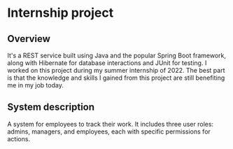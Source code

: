 # Internship project 

## Overview
It's a REST service built using Java and the popular Spring Boot framework, along with Hibernate for database interactions and JUnit for testing.
I worked on this project during my summer internship of 2022. The best part is that the knowledge and skills I gained from this project are still benefiting me in my job today.

## System description
A system for employees to track their work. It includes three user roles: admins, managers, and employees, each with specific permissions for actions.
